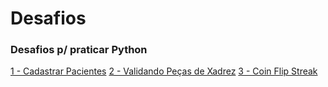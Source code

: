 # Desafios
### **Desafios p/ praticar Python** 

[1 - Cadastrar Pacientes](https://github.com/Marcelo-4ever/Desafios/blob/main/DesafiosIniciante/cadastro_pacientes.py) 
[2 - Validando Peças de Xadrez](https://github.com/Marcelo-4ever/Desafios/blob/main/DesafiosIniciante/chessdictionary.py) 
[3 - Coin Flip Streak](https://github.com/Marcelo-4ever/Desafios/blob/main/DesafiosIniciante/coinflip.py)
